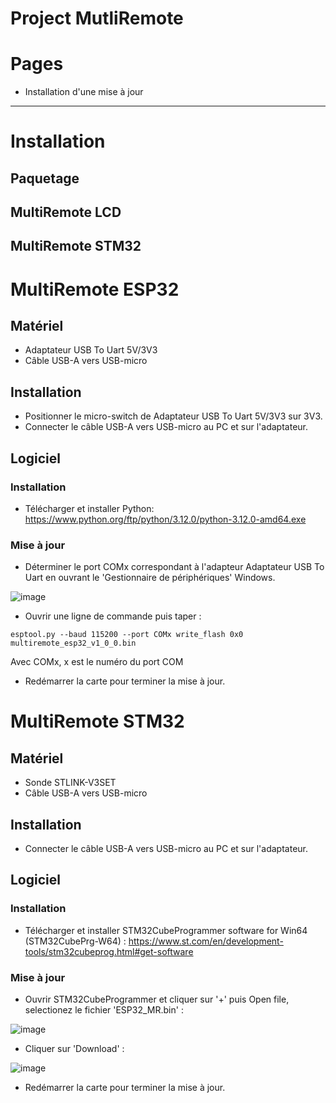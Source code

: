 Project MutliRemote
=============================

# Pages
- Installation d'une mise à jour

----------------------------------

# Installation


## Paquetage


## MultiRemote LCD

## MultiRemote STM32

# MultiRemote ESP32
## Matériel
- Adaptateur USB To Uart 5V/3V3
- Câble USB-A vers USB-micro

## Installation
- Positionner le micro-switch de Adaptateur USB To Uart 5V/3V3 sur 3V3.
- Connecter le câble USB-A vers USB-micro au PC et sur l'adaptateur.
  
## Logiciel
### Installation
- Télécharger et installer Python:
https://www.python.org/ftp/python/3.12.0/python-3.12.0-amd64.exe

### Mise à jour
- Déterminer le port COMx correspondant à l'adapteur Adaptateur USB To Uart en ouvrant le 'Gestionnaire de périphériques' Windows.

![image](https://github.com/danpham/multiremote.github.io/assets/150057/038936b2-5daa-4afe-b7f6-6eaf2739dc59)

- Ouvrir une ligne de commande puis taper :
```
esptool.py --baud 115200 --port COMx write_flash 0x0 multiremote_esp32_v1_0_0.bin
```
Avec COMx, x est le numéro du port COM

- Redémarrer la carte pour terminer la mise à jour.

# MultiRemote STM32
## Matériel
- Sonde STLINK-V3SET
- Câble USB-A vers USB-micro

## Installation

- Connecter le câble USB-A vers USB-micro au PC et sur l'adaptateur.
  
## Logiciel
### Installation
- Télécharger et installer STM32CubeProgrammer software for Win64 (STM32CubePrg-W64) :
https://www.st.com/en/development-tools/stm32cubeprog.html#get-software

### Mise à jour
- Ouvrir STM32CubeProgrammer et cliquer sur '+' puis Open file, selectionez le fichier 'ESP32_MR.bin' :

![image](https://github.com/danpham/multiremote.github.io/assets/150057/81b6a269-3c49-45da-b97a-1f2f2f7a5482)

- Cliquer sur 'Download' :

![image](https://github.com/danpham/multiremote.github.io/assets/150057/50e1a85b-c25f-4a17-ae54-6b273bafdf93)

- Redémarrer la carte pour terminer la mise à jour.

